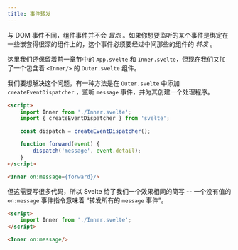 ```yaml
---
title: 事件转发
---
```


与 DOM 事件不同，组件事件并不会 _冒泡_ 。如果你想要监听的某个事件是绑定在一些嵌套得很深的组件上的，这个事件必须要经过中间那些的组件的 _转发_ 。

这里我们还保留着前一章节中的 `App.svelte` 和 `Inner.svelte`，但现在我们又加了一个包含着 `<Inner/>` 的 `Outer.svelte` 组件。

我们要想解决这个问题，有一种方法是在 `Outer.svelte` 中添加 `createEventDispatcher` ，监听 `message` 事件，并为其创建一个处理程序。

```html
<script>
	import Inner from './Inner.svelte';
	import { createEventDispatcher } from 'svelte';

	const dispatch = createEventDispatcher();

	function forward(event) {
		dispatch('message', event.detail);
	}
</script>

<Inner on:message={forward}/>
```

但这需要写很多代码，所以 Svelte 给了我们一个效果相同的简写 -- 一个没有值的 `on:message` 事件指令意味着 “转发所有的 `message` 事件”。

```html
<script>
	import Inner from './Inner.svelte';
</script>

<Inner on:message/>
```